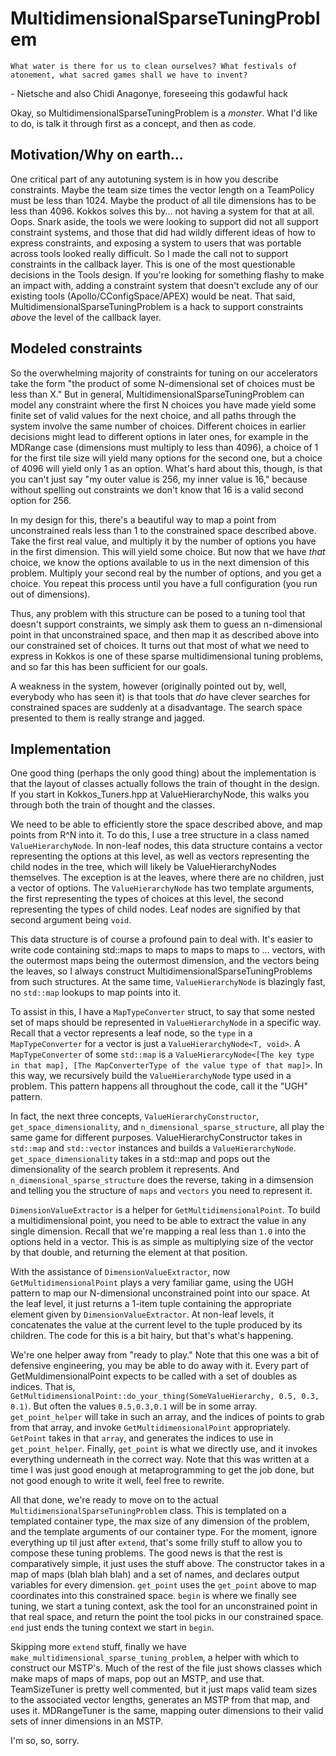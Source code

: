 # MultidimensionalSparseTuningProblem

```
What water is there for us to clean ourselves? What festivals of atonement, what sacred games shall we have to invent?
```

\- Nietsche and also Chidi Anagonye, foreseeing this godawful hack

Okay, so MultidimensionalSparseTuningProblem is a _monster_. What I'd like to do, is talk it through first as a concept, and then as code.

## Motivation/Why on earth...

One critical part of any autotuning system is in how you describe constraints. Maybe the team size times the vector length on a TeamPolicy must be less than 1024. Maybe the product of all tile dimensions has to be less than 4096. Kokkos solves this by... not having a system for that at all. Oops. Snark aside, the tools we were looking to support did not all support constraint systems, and those that did had wildly different ideas of how to express constraints, and exposing a system to users that was portable across tools looked really difficult. So I made the call not to support constraints in the callback layer. This is one of the most questionable decisions in the Tools design. If you're looking for something flashy to make an impact with, adding a constraint system that doesn't exclude any of our existing tools (Apollo/CConfigSpace/APEX) would be neat. That said, MultidimensionalSparseTuningProblem is a hack to support constraints _above_ the level of the callback layer.

## Modeled constraints

So the overwhelming majority of constraints for tuning on our accelerators take the form "the product of some N-dimensional set of choices must be less than X." But in general, MultidimensionalSparseTuningProblem can model any constraint where the first N choices you have made yield some finite set of valid values for the next choice, and all paths through the system involve the same number of choices. Different choices in earlier decisions might lead to different options in later ones, for example in the MDRange case (dimensions must multiply to less than 4096), a choice of 1 for the first tile size will yield many options for the second one, but a choice of 4096 will yield only 1 as an option. What's hard about this, though, is that you can't just say "my outer value is 256, my inner value is 16," because without spelling out constraints we don't know that 16 is a valid second option for 256.

In my design for this, there's a beautiful way to map a point from unconstrained reals less than 1 to the constrained space described above. Take the first real value, and multiply it by the number of options you have in the first dimension. This will yield some choice. But now that we have _that_ choice, we know the options available to us in the next dimension of this problem. Multiply your second real by the number of options, and you get a choice. You repeat this process until you have a full configuration (you run out of dimensions).

Thus, any problem with this structure can be posed to a tuning tool that doesn't support constraints, we simply ask them to guess an n-dimensional point in that unconstrained space, and then map it as described above into our constrained set of choices. It turns out that most of what we need to express in Kokkos is one of these sparse multidimensional tuning problems, and so far this has been sufficient for our goals.

A weakness in the system, however (originally pointed out by, well, everybody who has seen it) is that tools that _do_ have clever searches for constrained spaces are suddenly at a disadvantage. The search space presented to them is really strange and jagged.

## Implementation

One good thing (perhaps the only good thing) about the implementation is that the layout of classes actually follows the train of thought in the design. If you start in Kokkos_Tuners.hpp at ValueHierarchyNode, this walks you through both the train of thought and the classes.

We need to be able to efficiently store the space described above, and map points from R^N into it. To do this, I use a tree structure in a class named `ValueHierarchyNode`. In non-leaf nodes, this data structure contains a vector representing the options at this level, as well as vectors representing the child nodes in the tree, which will likely be ValueHierarchyNodes themselves. The exception is at the leaves, where there are no children, just a vector of options. The `ValueHierarchyNode` has two template arguments, the first representing the types of choices at this level, the second representing the types of child nodes. Leaf nodes are signified by that second argument being `void`.

This data structure is of course a profound pain to deal with. It's easier to write code containing std::maps to maps to maps to maps to ... vectors, with the outermost maps being the outermost dimension, and the vectors being the leaves, so I always construct MultidimensionalSparseTuningProblems from such structures. At the same time, `ValueHierarchyNode` is blazingly fast, no `std::map` lookups to map points into it.

To assist in this, I have a `MapTypeConverter` struct, to say that some nested set of maps should be represented in `ValueHierarchyNode` in a specific way. Recall that a vector represents a leaf node, so the `type` in a `MapTypeConverter` for a vector is just a `ValueHierarchyNode<T, void>`. A `MapTypeConverter` of some `std::map` is a `ValueHierarcyNode<[The key type in that map], [The MapConverterType of the value type of that map]>`. In this way, we recursively build the `ValueHierarchyNode` type used in a problem. This pattern happens all throughout the code, call it the "UGH" pattern.

In fact, the next three concepts, `ValueHierarchyConstructor`, `get_space_dimensionality`, and `n_dimensional_sparse_structure`, all play the same game for different purposes. ValueHierarchyConstructor takes in `std::map` and `std::vector` instances and builds a `ValueHierarchyNode`. `get_space_dimensionality` takes in a std::map and pops out the dimensionality of the search problem it represents. And `n_dimensional_sparse_structure` does the reverse, taking in a dimsension and telling you the structure of `maps` and `vectors` you need to represent it.

`DimensionValueExtractor` is a helper for `GetMultidimensionalPoint`. To build a multidimensional point, you need to be able to extract the value in any single dimension. Recall that we're mapping a real less than `1.0` into the options held in a vector. This is as simple as multiplying size of the vector by that double, and returning the element at that position.

With the assistance of `DimensionValueExtractor`, now `GetMultidimensionalPoint` plays a very familiar game, using the UGH pattern to map our N-dimensional unconstrained point into our space. At the leaf level, it just returns a 1-item tuple containing the appropriate element given by `DimensionValueExtractor`. At non-leaf levels, it concatenates the value at the current level to the tuple produced by its children. The code for this is a bit hairy, but that's what's happening.

We're one helper away from "ready to play." Note that this one was a bit of defensive engineering, you may be able to do away with it. Every part of GetMuldimensionalPoint expects to be called with a set of doubles as indices. That is, `GetMultidimensionalPoint::do_your_thing(SomeValueHierarchy, 0.5, 0.3, 0.1)`. But often the values `0.5,0.3,0.1` will be in some array. `get_point_helper` will take in such an array, and the indices of points to grab from that array, and invoke `GetMultidimensionalPoint` appropriately. `GetPoint` takes in that `array`, and generates the indices to use in `get_point_helper`. Finally, `get_point` is what we directly use, and it invokes everything underneath in the correct way. Note that this was written at a time I was just good enough at metaprogramming to get the job done, but not good enough to write it well, feel free to rewrite.

All that done, we're ready to move on to the actual `MultidimensionalSparseTuningProblem` class. This is templated on a templated container type, the max size of any dimension of the problem, and the template arguments of our container type. For the moment, ignore everything up til just after `extend`, that's some frilly stuff to allow you to compose these tuning problems. The good news is that the rest is comparatively simple, it just uses the stuff above. The constructor takes in a map of maps (blah blah blah) and a set of names, and declares output variables for every dimension. `get_point` uses the `get_point` above to map coordinates into this constrained space. `begin` is where we finally see tuning, we start a tuning context, ask the tool for an unconstrained point in that real space, and return the point the tool picks in our constrained space. `end` just ends the tuning context we start in `begin`.

Skipping more `extend` stuff, finally we have `make_multidimensional_sparse_tuning_problem`, a helper with which to construct our MSTP's. Much of the rest of the file just shows classes which make maps of maps of maps, pop out an MSTP, and use that. TeamSizeTuner is pretty well commented, but it just maps valid team sizes to the associated vector lengths, generates an MSTP from that map, and uses it. MDRangeTuner is the same, mapping outer dimensions to their valid sets of inner dimensions in an MSTP.

I'm so, so, sorry.